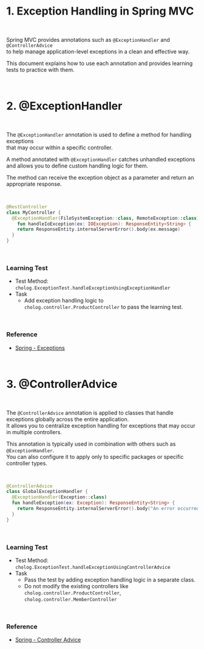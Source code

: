 # 1. Exception Handling in Spring MVC

<br>

Spring MVC provides annotations such as `@ExceptionHandler` and `@ControllerAdvice`  
to help manage application-level exceptions in a clean and effective way.

This document explains how to use each annotation and provides learning tests to practice with them.

<br>

# 2. @ExceptionHandler
<br>

The `@ExceptionHandler` annotation is used to define a method for handling exceptions  
that may occur within a specific controller.

A method annotated with `@ExceptionHandler` catches unhandled exceptions  
and allows you to define custom handling logic for them.

The method can receive the exception object as a parameter and return an appropriate response.

<br>

```kotlin
@RestController
class MyController {
  @ExceptionHandler(FileSystemException::class, RemoteException::class)
    fun handleIoException(ex: IOException): ResponseEntity<String> {
    return ResponseEntity.internalServerError().body(ex.message)
  }
}
```

<br>

### Learning Test
- Test Method: `cholog.ExceptionTest.handleExceptionUsingExceptionHandler`
- Task
  - Add exception handling logic to `cholog.controller.ProductController` to pass the learning test.

<br>

### Reference
- [Spring - Exceptions](https://docs.spring.io/spring-framework/reference/web/webmvc/mvc-controller/ann-exceptionhandler.html)

<br>

# 3. @ControllerAdvice

<br>

The `@ControllerAdvice` annotation is applied to classes that handle exceptions globally across the entire application.  
It allows you to centralize exception handling for exceptions that may occur in multiple controllers.

This annotation is typically used in combination with others such as `@ExceptionHandler`.  
You can also configure it to apply only to specific packages or specific controller types.

<br>

```kotlin
@ControllerAdvice
class GlobalExceptionHandler {
  @ExceptionHandler(Exception::class)
  fun handleException(ex: Exception): ResponseEntity<String> {
    return ResponseEntity.internalServerError().body("An error occurred")
  }
}
```

<br>

### Learning Test
- Test Method: `cholog.ExceptionTest.handleExceptionUsingControllerAdvice`
- Task
  - Pass the test by adding exception handling logic in a separate class.
  - Do not modify the existing controllers like `cholog.controller.ProductController`, `cholog.controller.MemberController`

<br>

### Reference
- [Spring - Controller Advice](https://docs.spring.io/spring-framework/reference/web/webmvc/mvc-controller/ann-advice.html)
